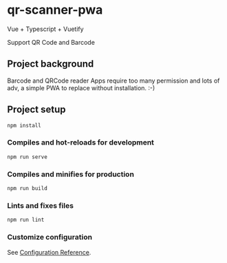 # qr-scanner-pwa
Vue + Typescript + Vuetify

Support QR Code and Barcode
## Project background
Barcode and QRCode reader Apps require too many permission and lots of adv, a simple PWA to replace without installation. :-)

## Project setup
```
npm install
```

### Compiles and hot-reloads for development
```
npm run serve
```

### Compiles and minifies for production
```
npm run build
```

### Lints and fixes files
```
npm run lint
```

### Customize configuration
See [Configuration Reference](https://cli.vuejs.org/config/).
